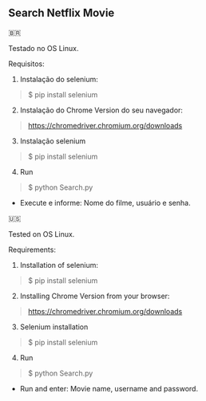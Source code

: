 ## Search Netflix Movie

🇧🇷

Testado no OS Linux.

Requisitos: 

1. Instalação do selenium: <br>
> $ pip install selenium

2. Instalação do Chrome Version do seu navegador:<br>
> https://chromedriver.chromium.org/downloads

3. Instalação selenium
> $ pip install selenium

4. Run
> $ python Search.py
- Execute e informe: Nome do filme, usuário e senha.


🇺🇸

Tested on OS Linux.

Requirements:

1. Installation of selenium: <br>
> $ pip install selenium

2. Installing Chrome Version from your browser: <br>
> https://chromedriver.chromium.org/downloads

3. Selenium installation
> $ pip install selenium

4. Run
> $ python Search.py
- Run and enter: Movie name, username and password.

